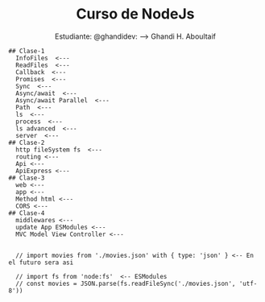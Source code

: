 <div align="center">

# Curso de NodeJs

Estudiante: @ghandidev: --> Ghandi H. Aboultaif

</div>

    ## Clase-1
      InfoFiles  <---
      ReadFiles  <---
      Callback  <---
      Promises  <---
      Sync  <---
      Async/await  <---
      Async/await Parallel  <---
      Path  <---
      ls  <---
      process  <---
      ls advanced  <---
      server  <---
    ## Clase-2
      http fileSystem fs  <---
      routing <---
      Api <---
      ApiExpress <---
    ## Clase-3
      web <---
      app <---
      Method html <---
      CORS <---
    ## Clase-4
      middlewares <---
      update App ESModules <---
      MVC Model View Controller <---


      // import movies from './movies.json' with { type: 'json' } <-- En el futuro sera asi

      // import fs from 'node:fs'  <-- ESModules
      // const movies = JSON.parse(fs.readFileSync('./movies.json', 'utf-8'))

